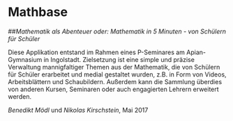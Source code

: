 # Mathbase
##_Mathematik als Abenteuer oder: Mathematik in 5 Minuten - von Schülern für Schüler_

Diese Applikation entstand im Rahmen eines P-Seminares am Apian-Gymnasium in Ingolstadt.
Zielsetzung ist eine simple und präzise Verwaltung mannigfaltiger Themen aus der Mathematik, die von Schülern für Schüler erarbeitet und medial gestaltet wurden, z.B. in Form von Videos, Arbeitsblättern und Schaubildern. Außerdem kann die Sammlung überdies von anderen Kursen, Seminaren oder auch engagierten Lehrern erweitert werden.

_Benedikt Mödl_ und _Nikolas Kirschstein_, Mai 2017
